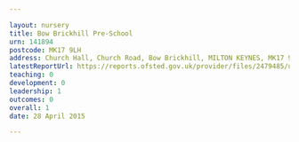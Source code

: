```yaml
---

layout: nursery
title: Bow Brickhill Pre-School
urn: 141894
postcode: MK17 9LH
address: Church Hall, Church Road, Bow Brickhill, MILTON KEYNES, MK17 9LH
latestReportUrl: https://reports.ofsted.gov.uk/provider/files/2479485/urn/141894.pdf
teaching: 0
development: 0
leadership: 1
outcomes: 0
overall: 1
date: 28 April 2015

---
```


